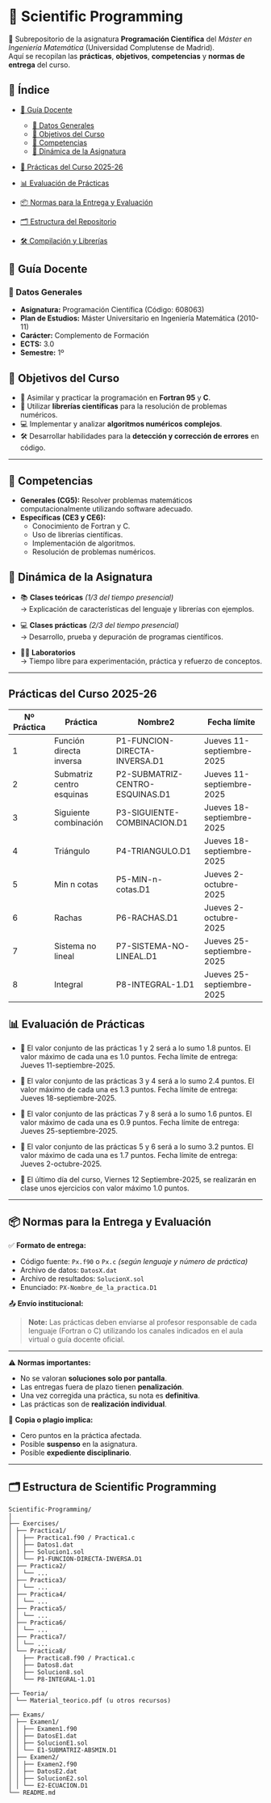 
# 🚀  Scientific Programming 

📁 Subrepositorio de la asignatura **Programación Científica** del *Máster en Ingeniería Matemática* (Universidad Complutense de Madrid).  
Aquí se recopilan las **prácticas**, **objetivos**, **competencias** y **normas de entrega** del curso.



## 📑 Índice

 - [📘 Guía Docente](#-guía-docente)  
   - [📌 Datos Generales](#-datos-generales)  
   - [🎯 Objetivos del Curso](#-objetivos-del-curso)  
   - [🧠 Competencias](#-competencias)  
   - [🔄 Dinámica de la Asignatura](#-dinámica-de-la-asignatura)  

- [🧪 Prácticas del Curso 2025-26](#prácticas-del-curso-2025-26)  
- [📊 Evaluación de Prácticas](#-evaluación-de-prácticas)  
- [📦 Normas para la Entrega y Evaluación](#-normas-para-la-entrega-y-evaluación)  
- [🗂️ Estructura del Repositorio](#-estructura-del-repositorio)  
- [🛠️ Compilación y Librerías](#️-compilación-y-librerías)



## 📘 Guía Docente

### 📌 Datos Generales
- **Asignatura:** Programación Científica (Código: 608063)
- **Plan de Estudios:** Máster Universitario en Ingeniería Matemática (2010-11)
- **Carácter:** Complemento de Formación
- **ECTS:** 3.0
- **Semestre:** 1º

## 🎯 Objetivos del Curso

- 🧮 Asimilar y practicar la programación en **Fortran 95** y **C**.  
- 🔧 Utilizar **librerías científicas** para la resolución de problemas numéricos.  
- 💻 Implementar y analizar **algoritmos numéricos complejos**.  
- 🛠️ Desarrollar habilidades para la **detección y corrección de errores** en código.  

---

## 🧠 Competencias

- **Generales (CG5):** Resolver problemas matemáticos computacionalmente utilizando software adecuado.  
- **Específicas (CE3 y CE6):**  
  - Conocimiento de Fortran y C.  
  - Uso de librerías científicas.  
  - Implementación de algoritmos.  
  - Resolución de problemas numéricos.  

## 🔄  Dinámica de la Asignatura

- 📚 **Clases teóricas** *(1/3 del tiempo presencial)*  
  → Explicación de características del lenguaje y librerías con ejemplos.  

- 💻 **Clases prácticas** *(2/3 del tiempo presencial)*  
  → Desarrollo, prueba y depuración de programas científicos.  

- 🧑‍💻 **Laboratorios**  
  → Tiempo libre para experimentación, práctica y refuerzo de conceptos.  
---

## Prácticas del Curso 2025-26

| Nº Práctica | Práctica                       | Nombre2                                | Fecha límite              |
|-------------|------------------------------|----------------------------------------|---------------------------|
| 1           | Función directa inversa      | P1-FUNCION-DIRECTA-INVERSA.D1          | Jueves 11-septiembre-2025 |
| 2           | Submatriz centro esquinas    | P2-SUBMATRIZ-CENTRO-ESQUINAS.D1        | Jueves 11-septiembre-2025 |
| 3           | Siguiente combinación        | P3-SIGUIENTE-COMBINACION.D1            | Jueves 18-septiembre-2025 |
| 4           | Triángulo                    | P4-TRIANGULO.D1                         | Jueves 18-septiembre-2025 |
| 5           | Min n cotas                  | P5-MIN-n-cotas.D1                       | Jueves 2-octubre-2025     |
| 6           | Rachas                       | P6-RACHAS.D1                            | Jueves 2-octubre-2025     |
| 7           | Sistema no lineal            | P7-SISTEMA-NO-LINEAL.D1                | Jueves 25-septiembre-2025 |
| 8           | Integral                     | P8-INTEGRAL-1.D1                        | Jueves 25-septiembre-2025 |


## 📊 Evaluación de Prácticas
- 🔹 El valor conjunto de las prácticas 1 y 2 será a lo sumo 1.8 puntos. El valor máximo de cada
una es 1.0 puntos. Fecha límite de entrega: Jueves 11-septiembre-2025.

- 🔹 El valor conjunto de las prácticas 3 y 4 será a lo sumo 2.4 puntos. El valor máximo de cada
una es 1.3 puntos. Fecha límite de entrega: Jueves 18-septiembre-2025.

- 🔹 El valor conjunto de las prácticas 7 y 8 será a lo sumo 1.6 puntos. El valor máximo de cada
una es 0.9 puntos. Fecha límite de entrega: Jueves 25-septiembre-2025.

- 🔹 El valor conjunto de las prácticas 5 y 6 será a lo sumo 3.2 puntos. El valor máximo de cada
una es 1.7 puntos. Fecha límite de entrega: Jueves 2-octubre-2025.

- 🔹 El último día del curso, Viernes 12 Septiembre-2025, se realizarán en clase unos ejercicios
con valor máximo 1.0 puntos.

---

## 📦 Normas para la Entrega y Evaluación

✅ **Formato de entrega:**

- Código fuente: `Px.f90` o `Px.c` *(según lenguaje y número de práctica)*  
- Archivo de datos: `DatosX.dat`  
- Archivo de resultados: `SolucionX.sol`  
- Enunciado: `PX-Nombre_de_la_practica.D1`

📤 **Envío institucional:**

> **Note:** Las prácticas deben enviarse al profesor responsable de cada lenguaje (Fortran o C) utilizando los canales indicados en el aula virtual o guía docente oficial.

---

⚠️ **Normas importantes:**

- No se valoran **soluciones solo por pantalla**.
- Las entregas fuera de plazo tienen **penalización**.
- Una vez corregida una práctica, su nota es **definitiva**.
- Las prácticas son de **realización individual**.

🚫 **Copia o plagio implica:**

- Cero puntos en la práctica afectada.  
- Posible **suspenso** en la asignatura.  
- Posible **expediente disciplinario**.

---

## 🗂️ Estructura de Scientific Programming 

```plaintext
Scientific-Programming/
│
├── Exercises/
│ ├── Practica1/
│ │ ├── Practica1.f90 / Practica1.c
│ │ ├── Datos1.dat
│ │ ├── Solucion1.sol
│ │ └── P1-FUNCION-DIRECTA-INVERSA.D1
│ ├── Practica2/
│ │ └── ...
│ ├── Practica3/
│ │ └── ...
│ ├── Practica4/
│ │ └── ...
│ ├── Practica5/
│ │ └── ...
│ ├── Practica6/
│ │ └── ...
│ ├── Practica7/
│ │ └── ...
│ └── Practica8/
│   ├── Practica8.f90 / Practica1.c
│   ├── Datos8.dat
│   ├── Solucion8.sol
│   └── P8-INTEGRAL-1.D1
│
├── Teoria/
│ └── Material_teorico.pdf (u otros recursos)
│
├── Exams/
│ ├── Examen1/
│ │ ├── Examen1.f90 
│ │ ├── DatosE1.dat
│ │ ├── SolucionE1.sol
│ │ └── E1-SUBMATRIZ-ABSMIN.D1
│ ├── Examen2/
│ │ ├── Examen2.f90 
│ │ ├── DatosE2.dat
│ │ ├── SolucionE2.sol
│ │ └── E2-ECUACION.D1
└── README.md
```

